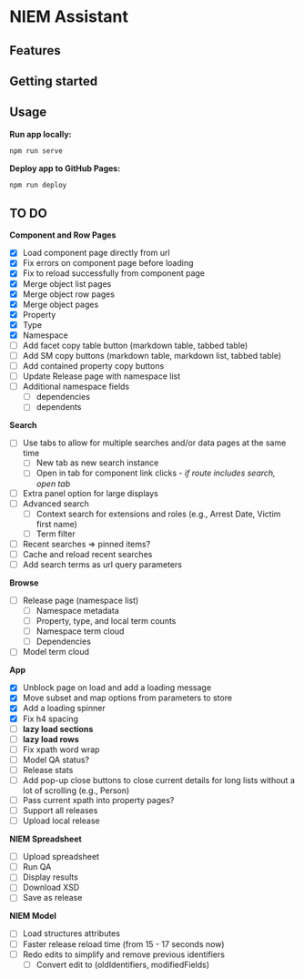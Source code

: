 
# NIEM Assistant

## Features

## Getting started

## Usage

**Run app locally:**

```bash
npm run serve
```

**Deploy app to GitHub Pages:**

```bash
npm run deploy
```

## TO DO

**Component and Row Pages**

- [x] Load component page directly from url
- [x] Fix errors on component page before loading
- [x] Fix to reload successfully from component page
- [x] Merge object list pages
- [x] Merge object row pages
- [x] Merge object pages
- [x] Property
- [x] Type
- [x] Namespace
- [ ] Add facet copy table button (markdown table, tabbed table)
- [ ] Add SM copy buttons (markdown table, markdown list, tabbed table)
- [ ] Add contained property copy buttons
- [ ] Update Release page with namespace list
- [ ] Additional namespace fields
  - [ ] dependencies
  - [ ] dependents

**Search**

- [ ] Use tabs to allow for multiple searches and/or data pages at the same time
  - [ ] New tab as new search instance
  - [ ] Open in tab for component link clicks - *if route includes search, open tab*
- [ ] Extra panel option for large displays
- [ ] Advanced search
  - [ ] Context search for extensions and roles (e.g., Arrest Date, Victim first name)
  - [ ] Term filter
- [ ] Recent searches => pinned items?
- [ ] Cache and reload recent searches
- [ ] Add search terms as url query parameters

**Browse**

- [ ] Release page (namespace list)
  - [ ] Namespace metadata
  - [ ] Property, type, and local term counts
  - [ ] Namespace term cloud
  - [ ] Dependencies
- [ ] Model term cloud

**App**

- [x] Unblock page on load and add a loading message
- [x] Move subset and map options from parameters to store
- [x] Add a loading spinner
- [x] Fix h4 spacing
- [ ] **lazy load sections**
- [ ] **lazy load rows**
- [ ] Fix xpath word wrap
- [ ] Model QA status?
- [ ] Release stats
- [ ] Add pop-up close buttons to close current details for long lists without a lot of scrolling (e.g., Person)
- [ ] Pass current xpath into property pages?
- [ ] Support all releases
- [ ] Upload local release

**NIEM Spreadsheet**

- [ ] Upload spreadsheet
- [ ] Run QA
- [ ] Display results
- [ ] Download XSD
- [ ] Save as release

**NIEM Model**

- [ ] Load structures attributes
- [ ] Faster release reload time (from 15 - 17 seconds now)
- [ ] Redo edits to simplify and remove previous identifiers
  - [ ] Convert edit to (oldIdentifiers, modifiedFields)
